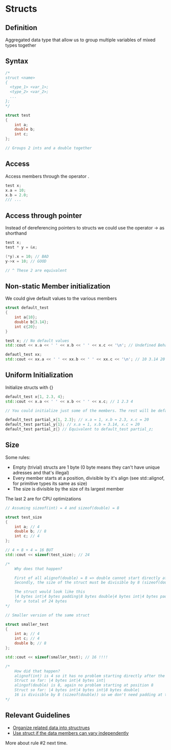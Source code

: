 # Structs

## Definition

Aggregated data type that allow us to group multiple variables of mixed types together

## Syntax

```c++
/*
struct <name>
{
  <type_1> <var_1>;
  <type_2> <var_2>;
  ...  
};
*/

struct test
{
    int a;
    double b;
    int c;
};

// Groups 2 ints and a double together
```

## Access

Access members through the operator .

```c++
test x;
x.a = 10;
x.b = 2.0;
/// ...
```

## Access through pointer

Instead of dereferencing pointers to structs we could use the operator -> as shorthand

```c++
test x;
test * y = &x;

(*y).x = 10; // BAD
y->x = 10; // GOOD

// ^ These 2 are equivalent
```

## Non-static Member initialization

We could give default values to the various members

```c++
struct default_test
{
    int a{10};
    double b{3.14};
    int c{20};
}
```

```c++
test x; // No default values
std::cout << x.a << ' ' << x.b << ' ' << x.c << '\n'; // Undefined Behavior. x.a x.b and x.c haven't been initialized

defautl_test xx;
std::cout << xx.a << ' ' << xx.b << ' ' << xx.c << '\n'; // 10 3.14 20

```

## Uniform Initialization

Initialize structs with {}

```c++
default_test x{1, 2.3, 4};
std::cout << x.a << ' ' << x.b << ' ' << x.c; // 1 2.3 4

// You could initialize just some of the members. The rest will be default initialized

default_test partial_x{1, 2.3}; // x.a = 1, x.b = 2.3, x.c = 20
default_test partial_y{1}; // x.a = 1, x.b = 3.14, x.c = 20
default_test partial_z{} // Equivalent to default_test partial_z; 
```

## Size

Some rules:
- Empty (trivial) structs are 1 byte (0 byte means they can't have unique adresses and that's illegal)
- Every member starts at a position, divisible by it's align (see std::alignof, for primitive types its same as size)
- The size is divisible by the size of its largest member

The last 2 are for CPU optimizations

```c++
// Assuming sizeof(int) = 4 and sizeof(double) = 8

struct test_size
{
    int a; // 4
    double b; // 8
    int c; // 4
};

// 4 + 8 + 4 = 16 BUT
std::cout << sizeof(test_size); // 24

/*
    Why does that happen?

    First of all alignof(double) = 8 => double cannot start directly after the int (we need 4 bytes of padding) (16 + 4 = 20)
    Secondly, the size of the struct must be divisible by 8 (sizeof(double)) => 24 is the smallest number bigger than 20 and divisible by 8 so we add 4 more bytes of padding at the end

    The struct would look like this
    |4 bytes int|4 bytes padding|8 bytes double|4 bytes int|4 bytes padding|
    for a total of 24 bytes
*/

// Smaller version of the same struct

struct smaller_test
{
    int a; // 4
    int c; // 4
    double b; // 8
};

std::cout << sizeof(smaller_test); // 16 !!!!

/*
    How did that happen?
    alignof(int) is 4 so it has no problem starting directly after the first int at position 4.
    Struct so far: |4 bytes int|4 bytes int|
    alingof(double) is 8, again no problem starting at position 8
    Struct so far: |4 bytes int|4 bytes int|8 bytes double|
    16 is divisible by 8 (sizeof(double)) so we don't need padding at the end
*/
```

## Relevant Guidelines

- [Organize related data into structrues](https://github.com/isocpp/CppCoreGuidelines/blob/master/CppCoreGuidelines.md#Rc-org)
- [Use struct if the data members can vary independently](https://github.com/isocpp/CppCoreGuidelines/blob/master/CppCoreGuidelines.md#Rc-struct)

More about rule #2 next time.
